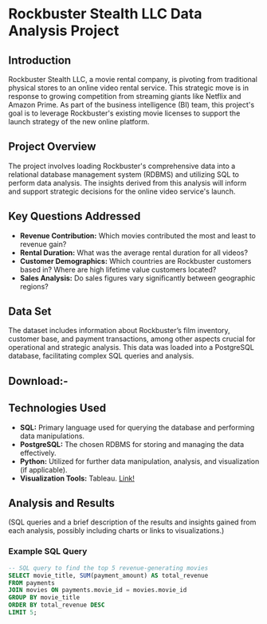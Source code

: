 # Rockbuster Stealth LLC Data Analysis Project

## Introduction
Rockbuster Stealth LLC, a movie rental company, is pivoting from traditional physical stores to an online video rental service. This strategic move is in response to growing competition from streaming giants like Netflix and Amazon Prime. As part of the business intelligence (BI) team, this project's goal is to leverage Rockbuster's existing movie licenses to support the launch strategy of the new online platform.

## Project Overview
The project involves loading Rockbuster's comprehensive data into a relational database management system (RDBMS) and utilizing SQL to perform data analysis. The insights derived from this analysis will inform and support strategic decisions for the online video service's launch.

## Key Questions Addressed
- **Revenue Contribution:** Which movies contributed the most and least to revenue gain?
- **Rental Duration:** What was the average rental duration for all videos?
- **Customer Demographics:** Which countries are Rockbuster customers based in? Where are high lifetime value customers located?
- **Sales Analysis:** Do sales figures vary significantly between geographic regions?

## Data Set
The dataset includes information about Rockbuster’s film inventory, customer base, and payment transactions, among other aspects crucial for operational and strategic analysis. This data was loaded into a PostgreSQL database, facilitating complex SQL queries and analysis.

## Download:- 

## Technologies Used
- **SQL:** Primary language used for querying the database and performing data manipulations.
- **PostgreSQL:** The chosen RDBMS for storing and managing the data effectively.
- **Python:** Utilized for further data manipulation, analysis, and visualization (if applicable).
- **Visualization Tools:** Tableau. [Link!](https://public.tableau.com/app/profile/meshach.okumbor/viz/Rockbuster_17122413369360/Datasummary2?publish=yes)

## Analysis and Results
(SQL queries and a brief description of the results and insights gained from each analysis, possibly including charts or links to visualizations.)

### Example SQL Query
```sql
-- SQL query to find the top 5 revenue-generating movies
SELECT movie_title, SUM(payment_amount) AS total_revenue
FROM payments
JOIN movies ON payments.movie_id = movies.movie_id
GROUP BY movie_title
ORDER BY total_revenue DESC
LIMIT 5;
